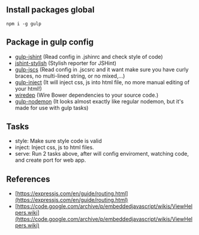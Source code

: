 ## Install packages global
```
npm i -g gulp
```

## Package in gulp config

- [gulp-jshint](https://github.com/spalger/gulp-jshint) (Read config in .jshinrc and check style of code)
- [jshint-stylish](https://github.com/sindresorhus/jshint-stylish) (Stylish reporter for JSHint)
- [gulp-jscs](https://github.com/jscs-dev/gulp-jscs) (Read config in .jscsrc and it want make sure you have curly braces, no multi-lined string, or no mixed,...)
- [gulp-inject](https://www.npmjs.com/package/gulp-inject) (It will inject css, js into html file, no more manual editing of your html!)
- [wiredep](https://github.com/taptapship/wiredep) (Wire Bower dependencies to your source code.)
- [gulp-nodemon](https://www.npmjs.com/package/gulp-nodemon) (It  looks almost exactly like regular nodemon, but it's made for use with gulp tasks)

## Tasks

- style: Make sure style code is valid
- inject: Inject css, js to html files.
- serve: Run 2 tasks above, after will config enviroment, watching code, and create port for web app.

## References
 - [https://expressjs.com/en/guide/routing.html](https://expressjs.com/en/guide/routing.html)
 - [https://code.google.com/archive/p/embeddedjavascript/wikis/ViewHelpers.wiki](https://code.google.com/archive/p/embeddedjavascript/wikis/ViewHelpers.wiki)

